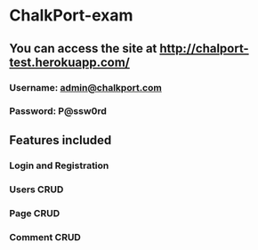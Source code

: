# ChalkPort-exam

## You can access the site at http://chalport-test.herokuapp.com/
### Username: admin@chalkport.com
### Password: P@ssw0rd

## Features included
### Login and Registration
### Users CRUD
### Page CRUD
### Comment CRUD